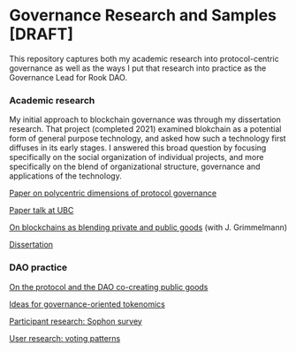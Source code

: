 # Governance Research and Samples [DRAFT]

This repository captures both my academic research into protocol-centric governance as well as the ways I put that research into practice as the Governance Lead for Rook DAO. 

### Academic research

My initial approach to blockchain governance was through my dissertation research. That project (completed 2021) examined blokchain as a potential form of general purpose technology, and asked how such a technology first diffuses in its early stages. I answered this broad question by focusing specifically on the social organization of individual projects, and more specifically on the blend of organizational structure, governance and applications of the technology.  

[Paper on polycentric dimensions of protocol governance](https://github.com/jwindawi/governance/blob/main/windawi_governance_paper.pdf)

[Paper talk at UBC](https://www.youtube.com/watch?v=zSz3qd5sH88)

[On blockchains as blending private and public goods](https://papers.ssrn.com/sol3/papers.cfm?abstract_id=4152068) (with J. Grimmelmann)

[Dissertation](https://github.com/jwindawi/dissertation/blob/main/Windawi_proquest.pdf)


### DAO practice 

[On the protocol and the DAO co-creating public goods](https://web.archive.org/web/20221202185030/https://www.notion.so/rook-labs/Governance-19f4b270e4b44648ae0671f8a964dda6?p=74a458dcd7204bb29e105897527b24e4&pm=s)

[Ideas for governance-oriented tokenomics](https://github.com/jwindawi/governance/blob/main/Governance_with_the_new_tokenomics_a_way_forward_discussion_draft.pdf)

[Participant research: Sophon survey](https://web.archive.org/web/20221202203032/https://forum.rook.fi/t/hearing-from-the-sophons-poll-results/420)

[User research: voting patterns](https://web.archive.org/web/20221202203136/https://forum.rook.fi/t/a-quick-analysis-of-kip-voting-history/366)
